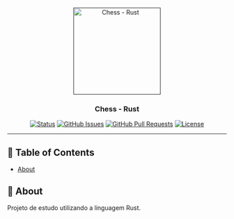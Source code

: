 <p align="center">
  <a href="" rel="noopener">
 <img width=200px height=200px src="https://i.imgur.com/6wj0hh6.jpg" alt="Chess - Rust"></a>
</p>

<h3 align="center">Chess - Rust</h3>

<div align="center">

[![Status](https://img.shields.io/badge/status-active-success.svg)]()
[![GitHub Issues](https://img.shields.io/github/issues/marcosjlima/chess_game.svg)](https://github.com/marcosjlima/chess_game/issues)
[![GitHub Pull Requests](https://img.shields.io/github/issues-pr/marcosjlima/chess_game.svg)](https://github.com/marcosjlima/chess_game/pulls)
[![License](https://img.shields.io/badge/license-MIT-blue.svg)](/LICENSE)

</div>

---

## 📝 Table of Contents

- [About](#about)

## 🧐 About <a name = "about"></a>

Projeto de estudo utilizando a linguagem Rust.